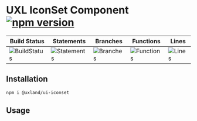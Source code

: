 # UXL IconSet Component [![npm version](https://badge.fury.io/js/%40uxland%2Fui-iconset.svg)](https://badge.fury.io/js/%40uxland%2Fui-iconset)

| Build Status                                    | Statements                                    | Branches                                  | Functions                                   | Lines                               |
| ----------------------------------------------- | --------------------------------------------- | ----------------------------------------- | ------------------------------------------- | ----------------------------------- |
| ![BuildStatus](#buildstatus# 'Building Status') | ![Statements](#statements# 'Make me better!') | ![Branches](#branches# 'Make me better!') | ![Functions](#functions# 'Make me better!') | ![Lines](#lines# 'Make me better!') |

## Installation

`npm i @uxland/ui-iconset`

## Usage
